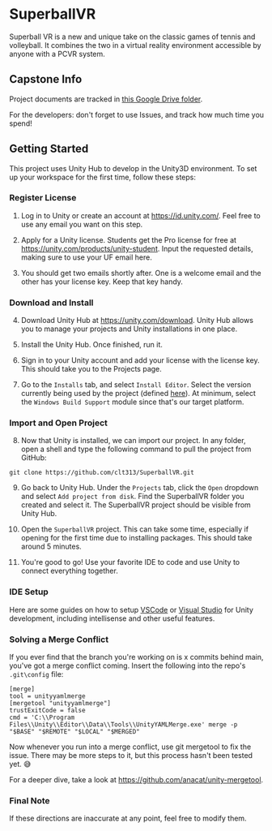 # SuperballVR
Superball VR is a new and unique take on the classic games of tennis and
volleyball. It combines the two in a virtual reality environment accessible by
anyone with a PCVR system.

## Capstone Info
Project documents are tracked in [this Google Drive folder](https://drive.google.com/drive/folders/18jeZMgjLvT-QLkRAkY97e1_U2WnQU-8i?usp=sharing).

For the developers: don't forget to use Issues, and track how much time you spend!

## Getting Started
This project uses Unity Hub to develop in the Unity3D environment. To set up your workspace for the first time, follow these steps:

### Register License
1. Log in to Unity or create an account at https://id.unity.com/. Feel free to use
any email you want on this step.

2. Apply for a Unity license. Students get the Pro license for free at
https://unity.com/products/unity-student. Input the requested details, making sure
to use your UF email here.

3. You should get two emails shortly after. One is a welcome email and the other has
your license key. Keep that key handy.

### Download and Install
4. Download Unity Hub at https://unity.com/download. Unity Hub allows you to manage
your projects and Unity installations in one place.

5. Install the Unity Hub. Once finished, run it.

6. Sign in to your Unity account and add your license with the license key. This
should take you to the Projects page.

7. Go to the `Installs` tab, and select `Install Editor`. Select the version currently
being used by the project (defined [here](https://github.com/clt313/SuperballVR/blob/first-map/ProjectSettings/ProjectVersion.txt)).
At minimum, select the `Windows Build Support` module since that's our target platform.

### Import and Open Project
8. Now that Unity is installed, we can import our project. In any folder, open
a shell and type the following command to pull the project from GitHub:
```
git clone https://github.com/clt313/SuperballVR.git
```

9. Go back to Unity Hub. Under the `Projects` tab, click the `Open` dropdown and
select `Add project from disk`. Find the SuperballVR folder you created and select
it. The SuperballVR project should be visible from Unity Hub.

10. Open the `SuperballVR` project. This can take some time, especially if opening
for the first time due to installing packages. This should take around 5 minutes.

11. You're good to go! Use your favorite IDE to code and use Unity to connect
everything together.

### IDE Setup
Here are some guides on how to setup [VSCode](https://code.visualstudio.com/docs/other/unity)
or [Visual Studio](https://learn.microsoft.com/en-us/visualstudio/gamedev/unity/get-started/getting-started-with-visual-studio-tools-for-unity)
for Unity development, including intellisense and other useful features.

### Solving a Merge Conflict
If you ever find that the branch you're working on is x commits behind main, you've
got a merge conflict coming. Insert the following into the repo's `.git\config` file:
```
[merge]
tool = unityyamlmerge
[mergetool "unityyamlmerge"]
trustExitCode = false
cmd = 'C:\\Program Files\\Unity\\Editor\\Data\\Tools\\UnityYAMLMerge.exe' merge -p "$BASE" "$REMOTE" "$LOCAL" "$MERGED"
```

Now whenever you run into a merge conflict, use git mergetool to fix the issue.
There may be more steps to it, but this process hasn't been tested yet. 😅

For a deeper dive, take a look at https://github.com/anacat/unity-mergetool.

### Final Note
If these directions are inaccurate at any point, feel free to modify them.
